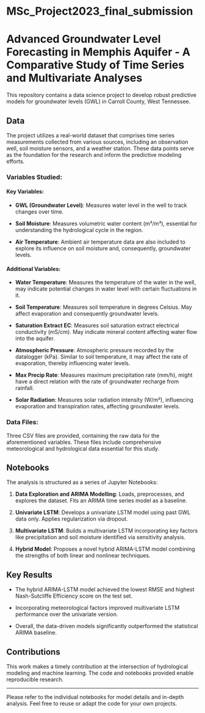 # MSc_Project2023_final_submission
# Advanced Groundwater Level Forecasting in Memphis Aquifer - A Comparative Study of Time Series and Multivariate Analyses

This repository contains a data science project to develop robust predictive models for groundwater levels (GWL) in Carroll County, West Tennessee.

## Data

The project utilizes a real-world dataset that comprises time series measurements collected from various sources, including an observation well, soil moisture sensors, and a weather station. These data points serve as the foundation for the research and inform the predictive modeling efforts.

### Variables Studied:

#### Key Variables:

- **GWL (Groundwater Level)**: Measures water level in the well to track changes over time.
    
- **Soil Moisture**: Measures volumetric water content (m³/m³), essential for understanding the hydrological cycle in the region.
  
- **Air Temperature**: Ambient air temperature data are also included to explore its influence on soil moisture and, consequently, groundwater levels.

#### Additional Variables:

- **Water Temperature**: Measures the temperature of the water in the well, may indicate potential changes in water level with certain fluctuations in it.
  
- **Soil Temperature**: Measures soil temperature in degrees Celsius. May affect evaporation and consequently groundwater levels.
  
- **Saturation Extract EC**: Measures soil saturation extract electrical conductivity (mS/cm). May indicate mineral content affecting water flow into the aquifer.
  
- **Atmospheric Pressure**: Atmospheric pressure recorded by the datalogger (kPa). Similar to soil temperature, it may affect the rate of evaporation, thereby influencing water levels.
  
- **Max Precip Rate**: Measures maximum precipitation rate (mm/h), might have a direct relation with the rate of groundwater recharge from rainfall.
  
- **Solar Radiation**: Measures solar radiation intensity (W/m²), influencing evaporation and transpiration rates, affecting groundwater levels.

### Data Files:

Three CSV files are provided, containing the raw data for the aforementioned variables. These files include comprehensive meteorological and hydrological data essential for this study.

## Notebooks

The analysis is structured as a series of Jupyter Notebooks:

1. **Data Exploration and ARIMA Modelling**: Loads, preprocesses, and explores the dataset. Fits an ARIMA time series model as a baseline.
   
2. **Univariate LSTM**: Develops a univariate LSTM model using past GWL data only. Applies regularization via dropout.
  
3. **Multivariate LSTM**: Builds a multivariate LSTM incorporating key factors like precipitation and soil moisture identified via sensitivity analysis.
  
4. **Hybrid Model**: Proposes a novel hybrid ARIMA-LSTM model combining the strengths of both linear and nonlinear techniques.

## Key Results

- The hybrid ARIMA-LSTM model achieved the lowest RMSE and highest Nash-Sutcliffe Efficiency score on the test set.
  
- Incorporating meteorological factors improved multivariate LSTM performance over the univariate version.
  
- Overall, the data-driven models significantly outperformed the statistical ARIMA baseline.

## Contributions

This work makes a timely contribution at the intersection of hydrological modeling and machine learning. The code and notebooks provided enable reproducible research.

---

Please refer to the individual notebooks for model details and in-depth analysis. Feel free to reuse or adapt the code for your own projects.


